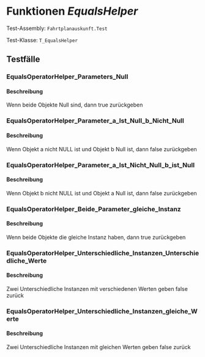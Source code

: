 # Funktionen *EqualsHelper*

Test-Assembly: `Fahrtplanauskunft.Test`

Test-Klasse: `T_EqualsHelper`

## Testfälle

### EqualsOperatorHelper_Parameters_Null

#### Beschreibung

Wenn beide Objekte Null sind, dann true zurückgeben

### EqualsOperatorHelper_Parameter_a_Ist_Null_b_Nicht_Null

#### Beschreibung

Wenn Objekt a nicht NULL ist und Objekt b Null ist, dann false zurückgeben

### EqualsOperatorHelper_Parameter_a_Ist_Nicht_Null_b_ist_Null

#### Beschreibung

Wenn Objekt b nicht NULL ist und Objekt a Null ist, dann false zurückgeben

### EqualsOperatorHelper_Beide_Parameter_gleiche_Instanz

#### Beschreibung

Wenn beide Objekte die gleiche Instanz haben, dann true zurückgeben

### EqualsOperatorHelper_Unterschiedliche_Instanzen_Unterschiedliche_Werte

#### Beschreibung

Zwei Unterschiedliche Instanzen mit verschiedenen Werten geben false zurück

### EqualsOperatorHelper_Unterschiedliche_Instanzen_gleiche_Werte

#### Beschreibung

Zwei Unterschiedliche Instanzen mit gleichen Werten geben false zurück
